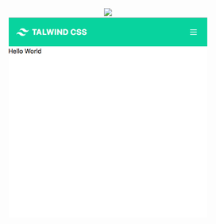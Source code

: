 
<div align="center">
    <img src="./assets/print1.png" width="400px"</img> 
</div>
<div align="center">
    <img src="./assets/print2.png" width="400px"</img> 
</div>
